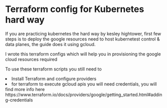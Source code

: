 <h1>Terraform config for Kubernetes hard way</h1>

If you are practicing kubernetes the hard way by kesley hightower, first few steps is to deploy the google resources need to host kubernetest control & data planes, the guide does it using gcloud. <br/>

I wrote this terraform configs which will help you in provisioning the google cloud resources required <br/>

To use these terraform scripts you still need to
 <li>Install Terraform and configure providers</li>
 <li>for terraform to execute gcloud apis you will need credentials, you will find more info here https://www.terraform.io/docs/providers/google/getting_started.html#adding-credentials </li>

 